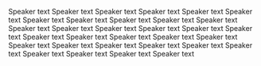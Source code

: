 Speaker text Speaker text Speaker text Speaker text Speaker text Speaker text Speaker text Speaker text Speaker text Speaker text Speaker text Speaker text Speaker text Speaker text Speaker text Speaker text Speaker text Speaker text Speaker text Speaker text Speaker text Speaker text Speaker text Speaker text Speaker text Speaker text Speaker text Speaker text Speaker text Speaker text Speaker text Speaker text